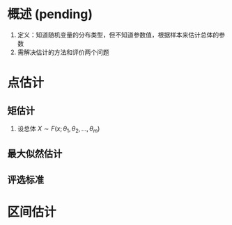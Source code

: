 # 概述 (pending)
1. 定义：知道随机变量的分布类型，但不知道参数值，根据样本来估计总体的参数
2. 需解决估计的方法和评价两个问题
# 点估计
## 矩估计
1. 设总体 $X\sim F(x;\theta_1,\theta_2,…,\theta_m)$
## 最大似然估计

## 评选标准

# 区间估计
## 
